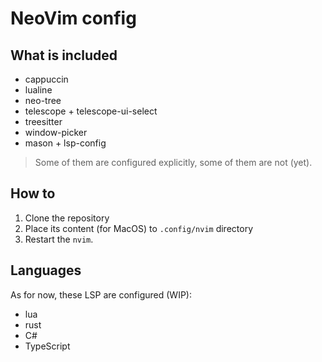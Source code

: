 # NeoVim config

## What is included
- cappuccin
- lualine
- neo-tree
- telescope + telescope-ui-select
- treesitter
- window-picker
- mason + lsp-config

> Some of them are configured explicitly, some of them are not (yet).

## How to
1. Clone the repository 
2. Place its content (for MacOS) to `.config/nvim` directory
3. Restart the `nvim`.

## Languages

As for now, these LSP are configured (WIP):
- lua
- rust
- C#
- TypeScript